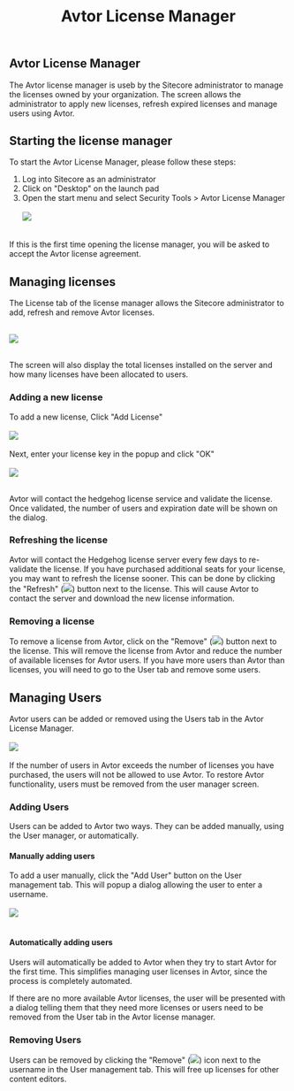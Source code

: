 ﻿---
title: Avtor License Manager
layout: AvtorLayout
---

## Avtor License Manager
The Avtor license manager is useb by the Sitecore administrator to manage the licenses owned by your organization. The screen allows the administrator to apply new licenses, refresh expired licenses and manage users using Avtor.

## Starting the license manager
To start the Avtor License Manager, please follow these steps:

1. Log into Sitecore as an administrator
2. Click on "Desktop" on the launch pad
3. Open the start menu and select Security Tools > Avtor License Manager<br/><br/> ![](/Images/Avtor/LicMan_1.png)<br/><br/>

If this is the first time opening the license manager, you will be asked to accept the Avtor license agreement.

## Managing licenses
The License tab of the license manager allows the Sitecore administrator to add, refresh and remove Avtor licenses. 

<br/> ![](/Images/Avtor/LicMan_4.png)<br/><br/>

The screen will also display the total licenses installed on the server and how many licenses have been allocated to users.

### Adding a new license
To add a new license, Click "Add License" <br/><br/>![](/Images/Avtor/LicMan_2.png)<br/><br/>
Next, enter your license key in the popup and click "OK" <br/><br/> ![](/Images/Avtor/LicMan_3.png)<br/><br/>

Avtor will contact the hedgehog license service and validate the license. Once validated, the number of users and expiration date will be shown on the dialog.

### Refreshing the license
Avtor will contact the Hedgehog license server every few days to re-validate the license. If you have purchased additional seats for your license, you may want to refresh the license sooner. This can be done by clicking the "Refresh" (![](/Images/Avtor/Icon_Refresh.png)) button next to the license. This will cause Avtor to contact the server and download the new license information.

### Removing a license
To remove a license from Avtor, click on the "Remove" (![](/Images/Avtor/Icon_Delete.png)) button next to the license. This will remove the license from Avtor and reduce the number of available licenses for Avtor users. If you have more users than Avtor than licenses, you will need to go to the User tab and remove some users.

## Managing Users
Avtor users can be added or removed using the Users tab in the Avtor License Manager.
<br/><br/>
![](/Images/Avtor/LicMan_Users.png)
<br/><br/>
If the number of users in Avtor exceeds the number of licenses you have purchased, the users will not be allowed to use Avtor. To restore Avtor functionality, users must be removed from the user manager screen.

### Adding Users
Users can be added to Avtor two ways. They can be added manually, using the User manager, or automatically. 

#### Manually adding users
To add a user manually, click the "Add User" button on the User management tab. This will popup a dialog allowing the user to enter a username.
<br/><br/>
![](/Images/Avtor/LicMan_AddUser.png)
<br/><br/>
#### Automatically adding users
Users will automatically be added to Avtor when they try to start Avtor for the first time. This simplifies managing user licenses in Avtor, since the process is completely automated.

If there are no more available Avtor licenses, the user will be presented with a dialog telling them that they need more licenses or users need to be removed from the User tab in the Avtor license manager.

### Removing Users
Users can be removed by clicking the "Remove" (![](/Images/Avtor/Icon_Delete.png)) icon next to the username in the User management tab. This will free up licenses for other content editors.